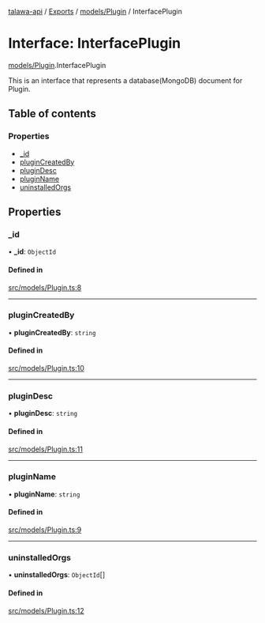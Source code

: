 [talawa-api](../README.md) / [Exports](../modules.md) / [models/Plugin](../modules/models_Plugin.md) / InterfacePlugin

# Interface: InterfacePlugin

[models/Plugin](../modules/models_Plugin.md).InterfacePlugin

This is an interface that represents a database(MongoDB) document for Plugin.

## Table of contents

### Properties

- [\_id](models_Plugin.InterfacePlugin.md#_id)
- [pluginCreatedBy](models_Plugin.InterfacePlugin.md#plugincreatedby)
- [pluginDesc](models_Plugin.InterfacePlugin.md#plugindesc)
- [pluginName](models_Plugin.InterfacePlugin.md#pluginname)
- [uninstalledOrgs](models_Plugin.InterfacePlugin.md#uninstalledorgs)

## Properties

### \_id

• **\_id**: `ObjectId`

#### Defined in

[src/models/Plugin.ts:8](https://github.com/PalisadoesFoundation/talawa-api/blob/708df7e/src/models/Plugin.ts#L8)

___

### pluginCreatedBy

• **pluginCreatedBy**: `string`

#### Defined in

[src/models/Plugin.ts:10](https://github.com/PalisadoesFoundation/talawa-api/blob/708df7e/src/models/Plugin.ts#L10)

___

### pluginDesc

• **pluginDesc**: `string`

#### Defined in

[src/models/Plugin.ts:11](https://github.com/PalisadoesFoundation/talawa-api/blob/708df7e/src/models/Plugin.ts#L11)

___

### pluginName

• **pluginName**: `string`

#### Defined in

[src/models/Plugin.ts:9](https://github.com/PalisadoesFoundation/talawa-api/blob/708df7e/src/models/Plugin.ts#L9)

___

### uninstalledOrgs

• **uninstalledOrgs**: `ObjectId`[]

#### Defined in

[src/models/Plugin.ts:12](https://github.com/PalisadoesFoundation/talawa-api/blob/708df7e/src/models/Plugin.ts#L12)
